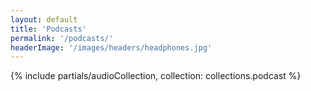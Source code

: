 ```yaml
---
layout: default
title: 'Podcasts'
permalink: '/podcasts/'
headerImage: '/images/headers/headphones.jpg'
---
```


{% include partials/audioCollection, collection: collections.podcast %}
